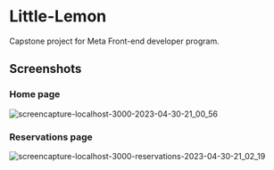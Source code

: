 # Little-Lemon
Capstone project for Meta Front-end developer program.


## Screenshots
### Home page
![screencapture-localhost-3000-2023-04-30-21_00_56](https://user-images.githubusercontent.com/38769819/235368915-36e40172-1744-44f8-951b-b16f02a53539.png)

### Reservations page
![screencapture-localhost-3000-reservations-2023-04-30-21_02_19](https://user-images.githubusercontent.com/38769819/235368972-2fdb6028-ae96-451a-bfa7-091ff65900c4.png)

